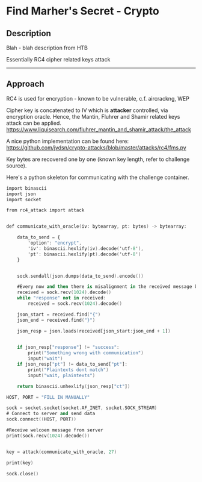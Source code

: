 # Find Marher's Secret - Crypto

## Description

Blah - blah description from HTB

Essentially RC4 cipher related keys attack

----

## Approach

RC4 is used for encryption - known to be vulnerable, c.f. aircrackng, WEP

Cipher key is concatenated to IV which is **attacker** controlled, via encryption oracle. Hence, the Mantin, Fluhrer and Shamir related keys attack can be applied. https://www.liquisearch.com/fluhrer_mantin_and_shamir_attack/the_attack

A nice python implementation can be found here:
https://github.com/jvdsn/crypto-attacks/blob/master/attacks/rc4/fms.py

Key bytes are recovered one by one (known key length, refer to challenge source).

Here's a python skeleton for communicating with the challenge container.

 

```a
import binascii
import json
import socket

from rc4_attack import attack


def communicate_with_oracle(iv: bytearray, pt: bytes) -> bytearray:

	data_to_send = {
		'option': "encrypt",
		'iv': binascii.hexlify(iv).decode('utf-8'),
		'pt': binascii.hexlify(pt).decode('utf-8')
	}


	sock.sendall(json.dumps(data_to_send).encode())

	#Every now and then there is misalignment in the received message because of how data is sent thru socket by server
	received = sock.recv(1024).decode()
	while "response" not in received:
		received = sock.recv(1024).decode()

	json_start = received.find("{")
	json_end = received.find("}")

	json_resp = json.loads(received[json_start:json_end + 1])

	
	if json_resp["response"] != "success":
		print("Something wrong with communication")
		input("wait")
	if json_resp["pt"] != data_to_send["pt"]:
		print("Plaintexts dont match")
		input("wait, plaintexts")

	return binascii.unhexlify(json_resp["ct"])

HOST, PORT = "FILL IN MANUALLY"

sock = socket.socket(socket.AF_INET, socket.SOCK_STREAM)
# Connect to server and send data
sock.connect((HOST, PORT))

#Receive welcoem message from server
print(sock.recv(1024).decode())


key = attack(communicate_with_oracle, 27)

print(key)

sock.close()
```


